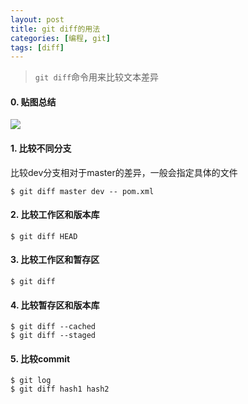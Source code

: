 ```yaml
---
layout: post
title: git diff的用法
categories: [编程, git]
tags: [diff]
---
```



> `git diff`命令用来比较文本差异

#### 0. 贴图总结

![]({{site.url}}/public/images/2021-04-16-git-diff.png)

#### 1. 比较不同分支

比较dev分支相对于master的差异，一般会指定具体的文件

```
$ git diff master dev -- pom.xml
```

#### 2. 比较工作区和版本库

```
$ git diff HEAD
```

#### 3. 比较工作区和暂存区

```
$ git diff
```

#### 4. 比较暂存区和版本库

```
$ git diff --cached
$ git diff --staged
```

#### 5. 比较commit

```
$ git log
$ git diff hash1 hash2
```